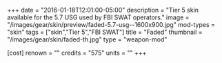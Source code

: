 +++
date = "2016-01-18T12:01:00-05:00"
description = "Tier 5 skin available for the 5.7 USG used by FBI SWAT operators."
image = "/images/gear/skin/preview/faded-5.7-usg--1600x900.jpg"
mod-types = "skin"
tags = ["skin","Tier 5","FBI SWAT"]
title = "Faded"
thumbnail = "/images/gear/skin/faded-th.jpg"
type = "weapon-mod"

[cost]
  renown = ""
  credits = "575"
  units = ""
+++
